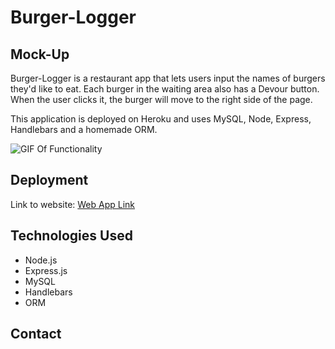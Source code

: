 # Burger-Logger

## Mock-Up
Burger-Logger is a restaurant app that lets users input the names of burgers they'd like to eat. Each burger in the waiting area also has a Devour button. When the user clicks it, the burger will move to the right side of the page.

This application is deployed on Heroku and uses MySQL, Node, Express, Handlebars and a homemade ORM. 

![GIF Of Functionality](burgergif.gif)

## Deployment
Link to website:
[Web App Link](https://polar-ridge-96912.herokuapp.com/burgers)

## Technologies Used
- Node.js
- Express.js
- MySQL
- Handlebars
- ORM

## Contact